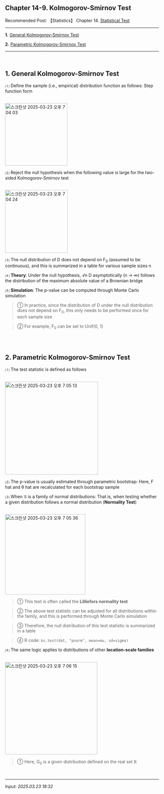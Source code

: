 ## **Chapter 14-9. Kolmogorov-Smirnov Test**

Recommended Post: 【Statistics】 Chapter 14. [Statistical Test](https://jb243.github.io/pages/1631)

---

**1.** [General Kolmogorov-Smirnov Test](#1-general-kolmogorov-smirnov-test)

**2.** [Parametric Kolmogorov-Smirnov Test](#2-parametric-kolmogorov-smirnov-test)

---

<br>

## **1\. General Kolmogorov-Smirnov Test**

⑴ Define the sample (i.e., empirical) distribution function as follows: Step function form

<br>

<img width="204" alt="스크린샷 2025-03-23 오후 7 04 03" src="https://github.com/user-attachments/assets/127eccab-122d-485d-a2ca-1d28e88f2564" />

<br>

⑵ Reject the null hypothesis when the following value is large for the two-sided Kolmogorov-Smirnov test

<br>

<img width="205" alt="스크린샷 2025-03-23 오후 7 04 24" src="https://github.com/user-attachments/assets/3107d9b5-1eb3-4c28-bdb9-2d31a271eea9" />

<br>

⑶ The null distribution of D does not depend on F<sub>0</sub> (assumed to be continuous), and this is summarized in a table for various sample sizes n

⑷ **Theory**: Under the null hypothesis, √n D asymptotically (n → ∞) follows the distribution of the maximum absolute value of a Brownian bridge

⑸ **Simulation**: The p-value can be computed through Monte Carlo simulation

> ① In practice, since the distribution of D under the null distribution does not depend on F<sub>0</sub>, this only needs to be performed once for each sample size

> ② For example, F<sub>0</sub> can be set to Unif(0, 1)

<br>

<br>

## **2\. Parametric Kolmogorov-Smirnov Test**

⑴ The test statistic is defined as follows

<br>

<img width="304" alt="스크린샷 2025-03-23 오후 7 05 13" src="https://github.com/user-attachments/assets/647fbe73-3712-4c08-a60c-8151f540ba34" />

<br>

⑵ The p-value is usually estimated through parametric bootstrap: Here, F hat and θ hat are recalculated for each bootstrap sample

⑶ When 𝒢 is a family of normal distributions: That is, when testing whether a given distribution follows a normal distribution (**Normality Test**)

<br>

<img width="263" alt="스크린샷 2025-03-23 오후 7 05 36" src="https://github.com/user-attachments/assets/84fe675e-e9f3-4611-b2b3-b22208ace593" />

<br>

> ① This test is often called the **Lilliefors normality test**

> ② The above test statistic can be adjusted for all distributions within the family, and this is performed through Monte Carlo simulation

> ③ Therefore, the null distribution of this test statistic is summarized in a table

> ④ R code: `ks.test(dat, "pnorm", mean=mu, sd=sigma)`

⑷ The same logic applies to distributions of other **location-scale families**

<br>

<img width="302" alt="스크린샷 2025-03-23 오후 7 06 15" src="https://github.com/user-attachments/assets/83863e89-e164-42ff-9136-43a74ca5157f" />

<br>

> ① Here, G<sub>0</sub> is a given distribution defined on the real set ℝ

<br>

---

_Input: 2025.03.23 18:32_
